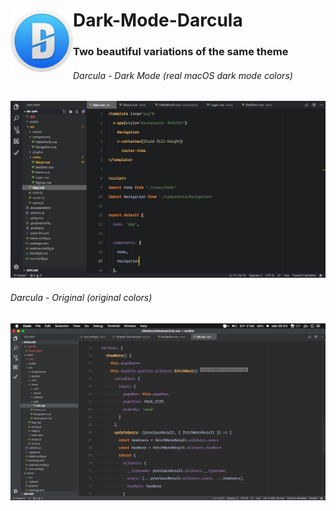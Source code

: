 # Dark-Mode-Darcula <img align="left" width="100" height="100" style="padding:5" src="https://raw.githubusercontent.com/dobbbri/dark-mode-darcula/master/logo.png">

### Two beautiful variations of the same theme

###### Darcula - Dark Mode (real macOS dark mode colors)

![Dark-Mode-Darcula Theme](https://raw.githubusercontent.com/dobbbri/dark-mode-darcula/master/darcula.jpg)

###### Darcula - Original (original colors)

![Original-Darcula Theme](https://raw.githubusercontent.com/dobbbri/dark-mode-darcula/master/darcula-original.jpg)
